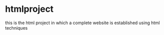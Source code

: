 # htmlproject
this is the html project in which a complete website is established using html techniques 
